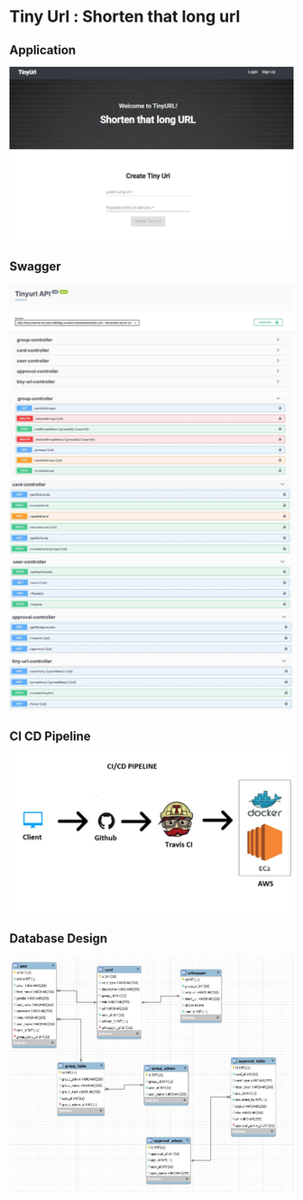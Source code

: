# Tiny Url : Shorten that long url

## Application
<img src="images/HomePage.JPG">

## Swagger
<img src="images/Swagger1.JPG">
<img src="images/Swagger2.JPG">
<img src="images/Swagger3.JPG">
<img src="images/Swagger4.JPG">
<img src="images/Swagger5.JPG">
<img src="images/Swagger6.JPG">

## CI CD Pipeline
<img src="images/cicd.jpg">

## Database Design
<img src="images/dbdesign.JPG">



